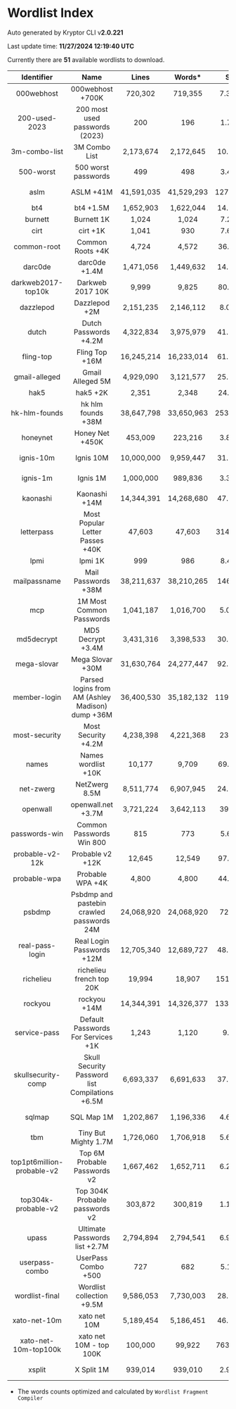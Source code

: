 # Wordlist Index

Auto generated by Kryptor CLI v**2.0.221**

Last update time: **11/27/2024 12:19:40 UTC**

Currently there are **51** available wordlists to download.

| Identifier | Name | Lines | Words* | Size | Download |
| :--------: | :--: | :---: | :----: | :--: | :------: |
| 000webhost | 000webhost +700K | 720,302 | 719,355 | 7.35MB | [Text File](https://github.com/kkrypt0nn/wordlists/raw/main/wordlists/passwords/000webhost.txt) |
| 200-used-2023 | 200 most used passwords (2023) | 200 | 196 | 1.74KB | [Text File](https://raw.githubusercontent.com/danielmiessler/SecLists/master/Passwords/2023-200_most_used_passwords.txt) |
| 3m-combo-list | 3M Combo List | 2,173,674 | 2,172,645 | 10.78MB | [Compressed File](https://download.weakpass.com/wordlists/1221/3,000,000%20%20combo%20list.txt.gz) |
| 500-worst | 500 worst passwords | 499 | 498 | 3.41KB | [Text File](https://raw.githubusercontent.com/danielmiessler/SecLists/master/Passwords/500-worst-passwords.txt) |
| aslm | ASLM +41M | 41,591,035 | 41,529,293 | 127.21MB | [Compressed File](https://download.weakpass.com/wordlists/1926/ASLM.txt.7z) |
| bt4 | bt4 +1.5M | 1,652,903 | 1,622,044 | 14.94MB | [Text File](https://github.com/danielmiessler/SecLists/raw/master/Passwords/bt4-password.txt) |
| burnett | Burnett 1K | 1,024 | 1,024 | 7.24KB | [Text File](https://github.com/kkrypt0nn/wordlists/raw/main/wordlists/passwords/burnett.txt) |
| cirt | cirt +1K | 1,041 | 930 | 7.66KB | [Text File](https://github.com/danielmiessler/SecLists/raw/master/Passwords/cirt-default-passwords.txt) |
| common-root | Common Roots +4K | 4,724 | 4,572 | 36.13KB | [Text File](https://github.com/kkrypt0nn/wordlists/raw/main/wordlists/passwords/common_roots.txt) |
| darc0de | darc0de +1.4M | 1,471,056 | 1,449,632 | 14.37MB | [Text File](https://github.com/danielmiessler/SecLists/raw/master/Passwords/darkc0de.txt) |
| darkweb2017-top10k | Darkweb 2017 10K | 9,999 | 9,825 | 80.67KB | [Text File](https://github.com/danielmiessler/SecLists/raw/master/Passwords/darkweb2017-top10000.txt) |
| dazzlepod | Dazzlepod +2M | 2,151,235 | 2,146,112 | 8.07MB | [Compressed File](https://download.weakpass.com/wordlists/545/dazzlepod.txt.gz) |
| dutch | Dutch Passwords +4.2M | 4,322,834 | 3,975,979 | 41.16MB | [Text File](https://raw.githubusercontent.com/kkrypt0nn/wordlists/main/wordlists/passwords/dutch_passwords.txt) |
| fling-top | Fling Top +16M | 16,245,214 | 16,233,014 | 61.88MB | [Compressed File](https://download.weakpass.com/wordlists/1903/fling_top.txt.gz) |
| gmail-alleged | Gmail Alleged 5M | 4,929,090 | 3,121,577 | 25.28MB | [Compressed File](https://download.weakpass.com/wordlists/18/gmail-alleged.txt.gz) |
| hak5 | hak5 +2K | 2,351 | 2,348 | 24.13KB | [Text File](https://github.com/kkrypt0nn/wordlists/raw/main/wordlists/passwords/hak5.txt) |
| hk-hlm-founds | hk hlm founds +38M | 38,647,798 | 33,650,963 | 253.32MB | [Compressed File](https://download.weakpass.com/wordlists/1256/hk_hlm_founds.txt.gz) |
| honeynet | Honey Net +450K | 453,009 | 223,216 | 3.81MB | [Text File](https://github.com/kkrypt0nn/wordlists/raw/main/wordlists/passwords/honeynet.txt) |
| ignis-10m | Ignis 10M | 10,000,000 | 9,959,447 | 31.77MB | [Compressed File](https://download.weakpass.com/wordlists/1935/ignis-10M.txt.7z) |
| ignis-1m | Ignis 1M | 1,000,000 | 989,836 | 3.38MB | [Compressed File](https://download.weakpass.com/wordlists/1937/ignis-1M.txt.7z) |
| kaonashi | Kaonashi +14M | 14,344,391 | 14,268,680 | 47.71MB | [Compressed File](https://download.weakpass.com/wordlists/1938/kaonashi14M.txt.7z) |
| letterpass | Most Popular Letter Passes +40K | 47,603 | 47,603 | 314.52KB | [Text File](https://raw.githubusercontent.com/danielmiessler/SecLists/master/Passwords/Most-Popular-Letter-Passes.txt) |
| lpmi | lpmi 1K | 999 | 986 | 8.46KB | [Text File](https://github.com/kkrypt0nn/wordlists/raw/main/wordlists/passwords/ipmi_passwords.txt) |
| mailpassname | Mail Passwords +38M | 38,211,637 | 38,210,265 | 146.8MB | [Compressed File](https://download.weakpass.com/wordlists/1708/mailpassname.txt.gz) |
| mcp | 1M Most Common Passwords | 1,041,187 | 1,016,700 | 5.05MB | [Compressed File](https://download.weakpass.com/wordlists/308/1,4_Mio_most_common_passwords.txt.gz) |
| md5decrypt | MD5 Decrypt +3.4M | 3,431,316 | 3,398,533 | 30.78MB | [Text File](https://github.com/kkrypt0nn/wordlists/raw/main/wordlists/passwords/md5decryptor.txt) |
| mega-slovar | Mega Slovar +30M | 31,630,764 | 24,277,447 | 92.05MB | [Compressed File](https://download.weakpass.com/wordlists/387/mega_slovar.txt.gz) |
| member-login | Parsed logins from AM (Ashley Madison) dump +36M | 36,400,530 | 35,182,132 | 119.46MB | [Compressed File](https://download.weakpass.com/wordlists/1099/member_login.gz) |
| most-security | Most Security +4.2M | 4,238,398 | 4,221,368 | 23.5MB | [Compressed File](https://download.weakpass.com/wordlists/1214/most_security.gz) |
| names | Names wordlist +10K | 10,177 | 9,709 | 69.37KB | [Text File](https://github.com/danielmiessler/SecLists/raw/master/Usernames/Names/names.txt) |
| net-zwerg | NetZwerg 8.5M | 8,511,774 | 6,907,945 | 24.07MB | [Compressed File](https://download.weakpass.com/wordlists/510/NetZwerg.txt.gz) |
| openwall | openwall.net +3.7M | 3,721,224 | 3,642,113 | 39.1MB | [Text File](https://github.com/danielmiessler/SecLists/raw/master/Passwords/openwall.net-all.txt) |
| passwords-win | Common Passwords Win 800 | 815 | 773 | 5.63KB | [Text File](https://github.com/kkrypt0nn/wordlists/raw/main/wordlists/passwords/common_passwords_win.txt) |
| probable-v2-12k | Probable v2 +12K | 12,645 | 12,549 | 97.86KB | [Text File](https://raw.githubusercontent.com/danielmiessler/SecLists/751690ecf50ad191197af8d5cd1db03096bff1ec/Passwords/probable-v2-top12000.txt) |
| probable-wpa | Probable WPA +4K | 4,800 | 4,800 | 44.21KB | [Text File](https://github.com/kkrypt0nn/wordlists/raw/main/wordlists/passwords/probable_wpa.txt) |
| psbdmp | Psbdmp and pastebin crawled passwords 24M | 24,068,920 | 24,068,920 | 72.1MB | [Compressed File](https://download.weakpass.com/wordlists/1925/psbdmp.txt.7z) |
| real-pass-login | Real Login Passwords +12M | 12,705,340 | 12,689,727 | 48.27MB | [Compressed File](https://download.weakpass.com/wordlists/1711/real-pass_login.txt.gz) |
| richelieu | richelieu french top 20K | 19,994 | 18,907 | 151.29KB | [Text File](https://github.com/danielmiessler/SecLists/raw/master/Passwords/richelieu-french-top20000.txt) |
| rockyou | rockyou +14M | 14,344,391 | 14,326,377 | 133.44MB | [Text File](https://github.com/brannondorsey/naive-hashcat/releases/download/data/rockyou.txt) |
| service-pass | Default Passwords For Services +1K | 1,243 | 1,120 | 9.1KB | [Text File](https://github.com/kkrypt0nn/wordlists/raw/main/wordlists/passwords/default_passwords_for_services.txt) |
| skullsecurity-comp | Skull Security Password list Compilations +6.5M | 6,693,337 | 6,691,633 | 37.73MB | [Compressed File](https://download.weakpass.com/wordlists/671/SkullSecurityComp.gz) |
| sqlmap | SQL Map 1M | 1,202,867 | 1,196,336 | 4.64MB | [Compressed File](https://download.weakpass.com/wordlists/1136/sqlmap.txt.gz) |
| tbm | Tiny But Mighty 1.7M | 1,726,060 | 1,706,918 | 5.67MB | [Compressed File](https://download.weakpass.com/wordlists/696/TinyButMighty.txt.gz) |
| top1pt6million-probable-v2 | Top 6M Probable Passwords v2 | 1,667,462 | 1,652,711 | 6.24MB | [Compressed File](https://download.weakpass.com/wordlists/1855/Top1pt6Million-probable-v2.txt.gz) |
| top304k-probable-v2 | Top 304K Probable passwords v2 | 303,872 | 300,819 | 1.17MB | [Compressed File](https://download.weakpass.com/wordlists/1859/Top304Thousand-probable-v2.txt.gz) |
| upass | Ultimate Passwords list +2.7M | 2,794,894 | 2,794,541 | 6.93MB | [Compressed File](https://download.weakpass.com/wordlists/338/UltimatePasswordsList.txt.gz) |
| userpass-combo | UserPass Combo +500 | 727 | 682 | 5.11KB | [Text File](https://raw.githubusercontent.com/danielmiessler/SecLists/master/Passwords/UserPassCombo-Jay.txt) |
| wordlist-final | Wordlist collection +9.5M | 9,586,053 | 7,730,003 | 28.32MB | [Compressed File](https://download.weakpass.com/wordlists/600/wordlist-final.txt.gz) |
| xato-net-10m | xato net 10M | 5,189,454 | 5,186,451 | 46.07MB | [Text File](https://github.com/danielmiessler/SecLists/raw/master/Passwords/xato-net-10-million-passwords.txt) |
| xato-net-10m-top100k | xato net 10M - top 100K | 100,000 | 99,922 | 763.55KB | [Text File](https://github.com/danielmiessler/SecLists/raw/master/Passwords/xato-net-10-million-passwords-100000.txt) |
| xsplit | X Split 1M | 939,014 | 939,010 | 2.99MB | [Compressed File](https://download.weakpass.com/wordlists/1189/xsplit.txt.gz) |

* The words counts optimized and calculated by `Wordlist Fragment Compiler`
